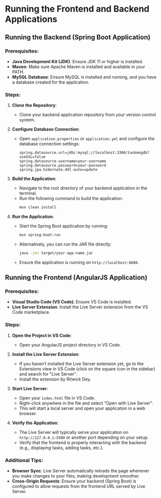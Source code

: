 # Running the Frontend and Backend Applications

## Running the Backend (Spring Boot Application)

### Prerequisites:
- **Java Development Kit (JDK)**: Ensure JDK 11 or higher is installed.
- **Maven**: Make sure Apache Maven is installed and available in your PATH.
- **MySQL Database**: Ensure MySQL is installed and running, and you have a database created for the application.

### Steps:

1. **Clone the Repository**:
    - Clone your backend application repository from your version control system.

2. **Configure Database Connection**:
    - Open `application.properties` or `application.yml` and configure the database connection settings:
      ```properties
      spring.datasource.url=jdbc:mysql://localhost:3306/taskmngdb?useSSL=false
      spring.datasource.username=your-username
      spring.datasource.password=your-password
      spring.jpa.hibernate.ddl-auto=update
      ```

3. **Build the Application**:
    - Navigate to the root directory of your backend application in the terminal.
    - Run the following command to build the application:
      ```bash
      mvn clean install
      ```

4. **Run the Application**:
    - Start the Spring Boot application by running:
      ```bash
      mvn spring-boot:run
      ```
    - Alternatively, you can run the JAR file directly:
      ```bash
      java -jar target/your-app-name.jar
      ```
    - Ensure the application is running on `http://localhost:8080`.

## Running the Frontend (AngularJS Application)

### Prerequisites:
- **Visual Studio Code (VS Code)**: Ensure VS Code is installed.
- **Live Server Extension**: Install the Live Server extension from the VS Code marketplace.

### Steps:

1. **Open the Project in VS Code**:
    - Open your AngularJS project directory in VS Code.

2. **Install the Live Server Extension**:
    - If you haven’t installed the Live Server extension yet, go to the Extensions view in VS Code (click on the square icon in the sidebar) and search for "Live Server".
    - Install the extension by Ritwick Dey.

3. **Start Live Server**:
    - Open your `index.html` file in VS Code.
    - Right-click anywhere in the file and select "Open with Live Server".
    - This will start a local server and open your application in a web browser.

4. **Verify the Application**:
    - The Live Server will typically serve your application on `http://127.0.0.1:5500` or another port depending on your setup.
    - Verify that the frontend is properly interacting with the backend (e.g., displaying tasks, adding tasks, etc.).

### Additional Tips:

- **Browser Sync**: Live Server automatically reloads the page whenever you make changes to your files, making development smoother.
- **Cross-Origin Requests**: Ensure your backend (Spring Boot) is configured to allow requests from the frontend URL served by Live Server.